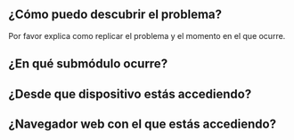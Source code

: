 ## ¿Cómo puedo descubrir el problema?
Por favor explica como replicar el problema y el momento en el que ocurre.
## ¿En qué submódulo ocurre?

## ¿Desde que dispositivo estás accediendo?

## ¿Navegador web con el que estás accediendo?
